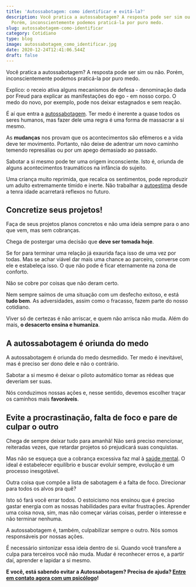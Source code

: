```yaml
---
title: 'Autossabotagem: como identificar e evitá-la?'
description: Você pratica a autossabotagem? A resposta pode ser sim ou não.
  Porém, inconscientemente podemos praticá-la por puro medo.
slug: autossabotagem-como-identificar
category: Cotidiano
type: blog
image: autossabotagem_como_identificar.jpg
date: 2020-12-24T12:41:06.544Z
draft: false
---
```


Você pratica a autossabotagem? A resposta pode ser sim ou não. Porém, inconscientemente podemos praticá-la por puro medo.

Explico: o receio ativa alguns mecanismos de defesa - denominação dada por Freud para explicar as manifestações do ego - em nosso corpo. O medo do novo, por exemplo, pode nos deixar estagnados e sem reação.

É aí que entra a [autossabotagem](https://yuribusin.com.br/como-evitar-a-autossabotagem/). Ter medo é inerente a quase todos os seres humanos, mas fazer dele uma regra é uma forma de massacrar a si mesmo.

As **mudanças** nos provam que os acontecimentos são efêmeros e a vida deve ter movimento. Portanto, não deixe de adentrar um novo caminho temendo represálias ou por um apego demasiado ao passado.

Sabotar a si mesmo pode ter uma origem inconsciente. Isto é, oriunda de alguns acontecimentos traumáticos na infância do sujeito.

Uma criança muito reprimida, que recalca os sentimentos, pode reproduzir um adulto extremamente tímido e inerte. Não trabalhar a [autoestima](https://yuribusin.com.br/como-aumentar-a-autoestima/) desde a tenra idade acarretará reflexos no futuro.

## Concretize seus projetos!

Faça de seus projetos planos concretos e não uma ideia sempre para o ano que vem, mas sem cobranças.

Chega de postergar uma decisão que **deve ser tomada hoje**.

Se for para terminar uma relação já exaurida faça isso de uma vez por todas. Mas se achar viável dar mais uma chance ao parceiro, converse com ele e estabeleça isso. O que não pode é ficar eternamente na zona de conforto.

Não se cobre por coisas que não deram certo.

Nem sempre saímos de uma situação com um desfecho exitoso, e está **tudo bem**. As adversidades, assim como o fracasso, fazem parte do nosso cotidiano.

Viver só de certezas é não arriscar, e quem não arrisca não muda. Além do mais, **o desacerto ensina e humaniza**.

## A autossabotagem é oriunda do medo

A autossabotagem é oriunda do medo desmedido. Ter medo é inevitável, mas é preciso ser dono dele e não o contrário.

Sabotar a si mesmo é deixar o piloto automático tomar as rédeas que deveriam ser suas.

Nós conduzimos nossas ações e, nesse sentido, devemos escolher traçar os caminhos mais **favoráveis**.

## Evite a procrastinação, falta de foco e pare de culpar o outro

Chega de sempre deixar tudo para amanhã! Não será preciso mencionar, reiteradas vezes, que retardar projetos só prejudicará suas conquistas.

Mas não se esqueça que a cobrança excessiva faz mal à [saúde mental](https://yuribusin.com.br/7-habitos-boa-saude-mental/). O ideal é estabelecer equilíbrio e buscar evoluir sempre, evolução é um processo inesgotável.

Outra coisa que compõe a lista de sabotagem é a falta de foco. Direcionar para todos os alvos pra quê?

Isto só fará você errar todos. O estoicismo nos ensinou que é preciso gastar energia com as nossas habilidades para evitar frustrações. Aprender uma coisa nova, sim, mas não começar várias coisas, perder o interesse e não terminar nenhuma.

A autossabotagem é, também, culpabilizar sempre o outro. Nós somos responsáveis por nossas ações.

É necessário sintonizar essa ideia dentro de si. Quando você transfere a culpa para terceiros você não muda. Mudar é reconhecer erros e, a partir daí, aprender e lapidar a si mesmo.

**E você, está sabendo evitar a Autossabotagem? Precisa de ajuda? [Entre em contato agora com um psicólogo](https://yuribusin.com.br/contato/)!**
